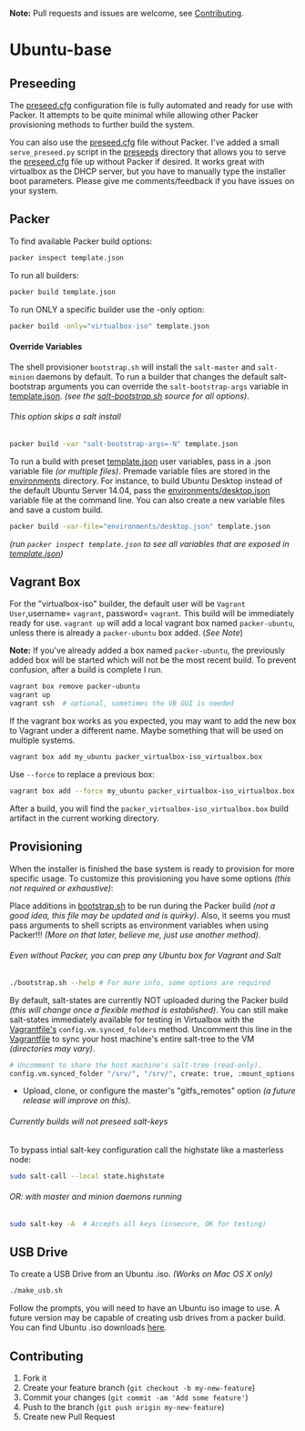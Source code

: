 **Note:** Pull requests and issues are welcome, see
[Contributing](#contributing).

# Ubuntu-base

## Preseeding

The [preseed.cfg](preseeds/preseed.cfg) configuration file is fully automated
and ready for use with Packer. It attempts to be quite minimal while allowing
other Packer provisioning methods to further build the system.

You can also use the [preseed.cfg](preseeds/preseed.cfg) file without Packer.
I've added a small `serve_preseed.py` script in the
[preseeds](preseeds) directory that allows you to serve the
[preseed.cfg](preseeds/preseed.cfg) file up without Packer if desired. It works
great with virtualbox as the DHCP server, but you have to manually type the installer boot parameters. Please give me comments/feedback if
you have issues on your system.

## Packer

To find available Packer build options:

```sh
packer inspect template.json
```

To run all builders:

```sh
packer build template.json
```

To run ONLY a specific builder use the -only option:

```sh
packer build -only="virtualbox-iso" template.json
```

#### Override Variables

The shell provisioner `bootstrap.sh` will install the `salt-master` and
`salt-minion` daemons by default. To run a builder that changes the default
salt-bootstrap arguments you can override the `salt-bootstrap-args` variable in
[template.json](template.json). _(see the
[salt-bootstrap.sh](https://github.com/saltstack/salt-bootstrap) source for all
options)_.

###### This option skips a salt install

```sh
packer build -var "salt-bootstrap-args=-N" template.json
```

To run a build with preset [template.json](template.json) user variables, pass
in a .json variable file _(or multiple files)_. Premade variable files are
stored in the [environments](environments) directory. For instance, to build
Ubuntu Desktop instead of the default Ubuntu Server 14.04, pass the
[environments/desktop.json](environments/desktop.json) variable file at the
command line. You can also create a new variable files and save a custom build.

```sh
packer build -var-file="environments/desktop.json" template.json
```

_(run `packer inspect template.json` to see all variables that are exposed in
[template.json](template.json))_

## Vagrant Box

For the "virtualbox-iso" builder, the default user will be `Vagrant
User`,username= `vagrant`, password= `vagrant`. This build will be immediately
ready for use. `vagrant up` will add a local vagrant box named `packer-ubuntu`,
unless there is already a `packer-ubuntu` box added. (_See Note_)

**Note:** If you've already added a box named `packer-ubuntu`, the previously
added box will be started which will not be the most recent build. To prevent
confusion, after a build is complete I run.

```bash
vagrant box remove packer-ubuntu
vagrant up
vagrant ssh  # optional, sometimes the VB GUI is needed
```

If the vagrant box works as you expected, you may want to add the new box to
Vagrant under a different name. Maybe something that will be used on multiple
systems.

```sh
vagrant box add my_ubuntu packer_virtualbox-iso_virtualbox.box
```

Use `--force` to replace a previous box:

```sh
vagrant box add --force my_ubuntu packer_virtualbox-iso_virtualbox.box
```

After a build, you will find the `packer_virtualbox-iso_virtualbox.box` build
artifact in the current working directory.

## Provisioning

When the installer is finished the base system is ready to provision for more
specific usage. To customize this provisioning you have some options _(this not
required or exhaustive)_:

Place additions in [bootstrap.sh](bootstrap.sh) to be run during the Packer
build _(not a good idea, this file may be updated and is quirky)_. Also, it
seems you must pass arguments to shell scripts as environment variables when
using Packer!!! _(More on that later, believe me, just use another method)_.

###### Even without Packer, you can prep any Ubuntu box for Vagrant and Salt

```sh
./bootstrap.sh --help # For more info, some options are required
```

By default, salt-states are currently NOT uploaded during the Packer build
_(this will change once a flexible method is established)_. You can still make
salt-states immediately available for testing in Virtualbox with the
[Vagrantfile's](Vagrantfile) `config.vm.synced_folders` method. Uncomment this
line in the [Vagrantfile](Vagrantfile) to sync your host machine's entire
salt-tree to the VM _(directories may vary)_.

```sh
# Uncomment to share the host machine's salt-tree (read-only).
config.vm.synced_folder "/srv/", "/srv/", create: true, :mount_options => ["ro"]
```

+ Upload, clone, or configure the master's "gitfs\_remotes" option _(a future
  release will improve on this)_.

###### Currently builds will not preseed salt-keys

To bypass intial salt-key configuration call the highstate like a masterless node:

```sh
sudo salt-call --local state.highstate
```

###### OR: with master and minion daemons running

```sh
sudo salt-key -A  # Accepts all keys (insecure, OK for testing)
```

## USB Drive

To create a USB Drive from an Ubuntu .iso. _(Works on Mac OS X only)_

```sh
./make_usb.sh
```

Follow the prompts, you will need to have an Ubuntu iso image to use. A future
version may be capable of creating usb drives from a packer build. You can find
Ubuntu .iso downloads [here](http://www.ubuntu.com/download).

## Contributing

1. Fork it
2. Create your feature branch (`git checkout -b my-new-feature`)
3. Commit your changes (`git commit -am 'Add some feature'`)
4. Push to the branch (`git push origin my-new-feature`)
5. Create new Pull Request
